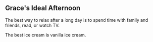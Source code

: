 ## Grace's Ideal Afternoon

The best way to relax after a long day is to spend time with family and friends, read, or watch TV.

The best ice cream is vanilla ice cream.